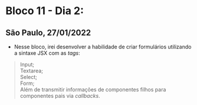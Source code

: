 # Bloco 11 - Dia 2:
## São Paulo, 27/01/2022

- Nesse bloco, irei desenvolver a habilidade de criar formulários utilizando a sintaxe JSX com as *tags*: 
> Input;\
> Textarea;\
> Select;\
> Form;\
> Além de transmitir informações de componentes filhos para componentes pais via *callbacks*.

